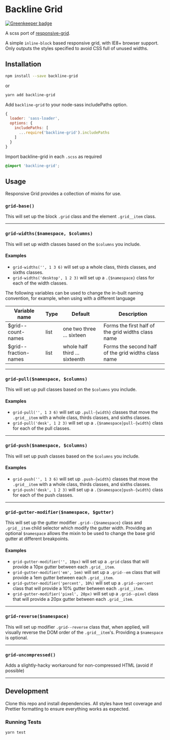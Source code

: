 # Backline Grid

[![Greenkeeper badge](https://badges.greenkeeper.io/clocklimited/backline-grid.svg)](https://greenkeeper.io/)

A scss port of [responsive-grid](https://github.com/clocklimited/responsive-grid).

A simple `inline-block` based responsive grid, with IE8+ browser support. Only outputs the styles specified to avoid CSS full of unused widths.

## Installation

```sh
npm install --save backline-grid
```

or

```sh
yarn add backline-grid
```

Add `backline-grid` to your node-sass includePaths option.

```js
{
  loader: 'sass-loader',
  options: {
    includePaths: [
      ...require('backline-grid').includePaths
    ]
  }
}
```

Import backline-grid in each `.scss` as required

```scss
@import 'backline-grid';
```

## Usage

Responsive Grid provides a collection of mixins for use.

### `grid-base()`

This will set up the block `.grid` class and the element `.grid__item` class.

---

### `grid-widths($namespace, $columns)`

This will set up width classes based on the `$columns` you include.

#### Examples

- `grid-widths('', 1 3 6)` will set up a whole class, thirds classes, and sixths classes.
- `grid-widths('desktop', 1 2 3)` will set up a `.{$namespace}` class for each of the width classes.

The following variables can be used to change the in-built naming convention, for example, when using with a different language

| Variable name          | Type | Default                      | Description                                         |
| ---------------------- | ---- | ---------------------------- | --------------------------------------------------- |
| \$grid--count-names    | list | one two three … sixteen      | Forms the first half of the grid widths class name  |
| \$grid--fraction-names | list | whole half third … sixteenth | Forms the second half of the grid widths class name |

---

### `grid-pull($namespace, $columns)`

This will set up pull classes based on the `$columns` you include.

#### Examples

- `grid-pull('', 1 3 6)` will set up `.pull-{width}` classes that move the `.grid__item` with a whole class, thirds classes, and sixths classes.
- `grid-pull('desk', 1 2 3)` will set up a `.{$namespace}pull-{width}` class for each of the pull classes.

---

### `grid-push($namespace, $columns)`

This will set up push classes based on the `$columns` you include.

#### Examples

- `grid-push('', 1 3 6)` will set up `.push-{width}` classes that move the `.grid__item` with a whole class, thirds classes, and sixths classes.
- `grid-push('desk', 1 2 3)` will set up a `.{$namespace}push-{width}` class for each of the push classes.

---

### `grid-gutter-modifier($namespace, $gutter)`

This will set up the gutter modifier `.grid--{$namespace}` class and `.grid__item` child selector which modify the gutter width.
Providing an optional `$namespace` allows the mixin to be used to change the base grid gutter at different breakpoints.

#### Examples

- `grid-gutter-modifier('', 10px)` will set up a `.grid` class that will provide a 10px gutter between each `.grid__item`.
- `grid-gutter-modifier('em', 1em)` will set up a `.grid--em` class that will provide a 1em gutter between each `.grid__item`.
- `grid-gutter-modifier('percent', 10%)` will set up a `.grid--percent` class that will provide a 10% gutter between each `.grid__item`.
- `grid-gutter-modifier('pixel', 20px)` will set up a `.grid--pixel` class that will provide a 20px gutter between each `.grid__item`.

---

### `grid-reverse($namespace)`

This will set up modifier `.grid--reverse` class that, when applied, will visually reverse the DOM order of the `.grid__item`'s. Providing a `$namespace` is optional.

---

### `grid-uncompressed()`

Adds a slightly-hacky workaround for non-compressed HTML (avoid if possible)

---

## Development

Clone this repo and install dependencies. All styles have test coverage and Prettier formatting to ensure everything works as expected.

### Running Tests

```sh
yarn test
```
